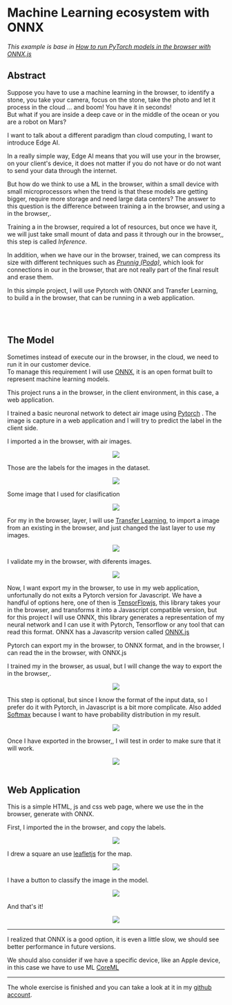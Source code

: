 # Machine Learning ecosystem with ONNX
<i>This example is base in <a href="https://www.youtube.com/watch?v=Vs730jsRgO8">How to run PyTorch models in the browser with ONNX.js</a></i>
<h2>Abstract</h2>

<p>Suppose you have to use a machine learning  in the browser, to identify a stone, you take your camera, focus on the stone, take the photo and let it process in the cloud ... and boom! You have it in seconds!</br>
But what if you are inside a deep cave or in the middle of the ocean or you are a robot on Mars?</p>
I want to talk about a different paradigm than cloud computing, I want to introduce Edge AI.
<p>In a really simple way, Edge AI means that you will use your  in the browser, on your client's device, it does not matter if you do not have or do not want to send your data through the internet.</p>
<p>But how do we think to use a ML  in the browser, within a small device with small microprocessors when the trend is that these models are getting bigger, require more storage and need large data centers?
The answer to this question is the difference between training a  in the browser, and using a  in the browser,.</p>
<p>Training a  in the browser, required a lot of resources, but once we have it, we will just take small mount of data and pass it through our  in the browser,, this step is called <i>Inference</i>.</p>

<p>In addition, when we have our  in the browser, trained, we can compress its size with different techniques such as <a href="https://en.wikipedia.org/wiki/Decision_tree_pruning"><i>Prunnig (Poda)</i></a>, which look for connections in our  in the browser, that are not really part of the final result and erase them.</p>

<p>In this simple project, I will use Pytorch with ONNX and Transfer Learning, to build a  in the browser, that can be running in a web application.</p>
</br></br>

<h2>The Model</h2>
<p>Sometimes instead of execute our  in the browser, in the cloud, we need to run it in our customer device.</br> 
To manage this requirement I will use <a href="https://onnx.ai/">ONNX</a>, it is an open format built to represent machine learning models.</p> 
<p>This project runs a  in the browser, in the client environment, in this case, a web application.</p>

I trained a basic neuronal network to detect air image using <a href="https://pytorch.org/">Pytorch</a> . The image is capture in a web application and I will try to predict the label in the client side.


I imported a  in the browser, with air images.
<p align="center">
        <img src="./imgs/import_dataset.png"/>

Those are the labels for the images in the dataset.
<p align="center">
        <img src="./imgs/labels.png"/>

Some image that I used for clasification
<p align="center">
        <img src="./imgs/imgs_sample.png"/>

For my  in the browser, layer, I will use <a href="https://en.wikipedia.org/wiki/Transfer_learning">Transfer Learning</a>, to import a image from an existing  in the browser, and just changed the last layer to use my images.
<p align="center">
        <img src="./imgs/transfer_learning.png"/>

I validate my  in the browser, with diferents images.
<p align="center">
        <img src="./imgs/validation.png"/>

Now, I want export my  in the browser, to use in my web application, unfortunally do not exits a Pytorch version for Javascript. We have a handful of options here, one of then is <a href="https://www.tensorflow.org/js">TensorFlowjs</a>, this library takes your  in the browser, and transforms it into a Javascript compatible version, but for this project I will use ONNX, this library generates a representation of my neural network and I can use it with Pytorch, Tensorflow or any tool that can read this format.
ONNX has a Javascritp version called <a href="https://github.com/microsoft/onnxjs">ONNX.js</a>

<p>Pytorch can export my  in the browser, to ONNX format, and in the browser, I can read the  in the browser, with ONNX.js</p>

I trained my  in the browser, as usual, but I will change the way to export the  in the browser,.
<p align="center">
        <img src="./imgs/export.png"/>

This step is optional, but since I know the format of the input data, so I prefer do it with Pytorch, in Javascript is a bit more complicate. 
Also added <a href="https://en.wikipedia.org/wiki/Softmax_function">Softmax</a>   because I want to have probability distribution in my result.
<p align="center">
        <img src="./imgs/pre_post_process.png"/>

Once I have exported  in the browser,, I will test in order to make sure that it will work.
<p align="center">
        <img src="./imgs/test.png"/>
</br>
</br>
<h2>Web Application</h2>
This is a simple HTML, js and css web page, where we use the  in the browser, generate with ONNX.
<p>First, I imported the  in the browser, and copy the labels.</p>
<p align="center">
        <img src="./imgs/import_model.png"/>

I drew a square an use <a href=https://leafletjs.com>leafletjs</a> for the map.
<p align="center">
        <img src="./imgs/square.png"/>

I have a button to classify the image in the model.
<p align="center">
        <img src="./imgs/use_model.png"/>

And that's it!
<p align="center">
        <img src="./imgs/final.png"/>
 <hr>

<p>I realized that ONNX is a good option, it is even a little slow, we should see better performance in future versions.</p>

<p>We should also consider if we have a specific device, like an Apple device, in this case we have to use ML <a href="https://developer.apple.com/documentation/coreml">CoreML</a></p>
<hr>
The whole exercise is finished and you can take a look at it in my <a href="https://github.com/RobertoCordova/onnx">github account</a>.
